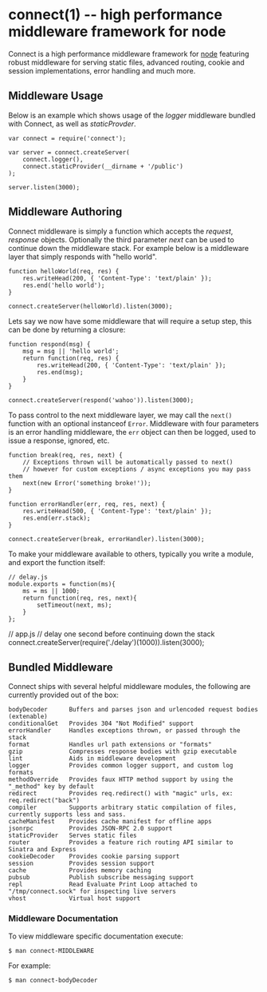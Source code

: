 connect(1) -- high performance middleware framework for node
============================================================

Connect is a high performance middleware framework for [node](http://nodejs.org) featuring
robust middleware for serving static files, advanced routing, cookie and session implementations,
error handling and much more.

## Middleware Usage

Below is an example which shows usage of the _logger_ middleware bundled with Connect, as well as _staticProvder_.

    var connect = require('connect');

    var server = connect.createServer(
		connect.logger(),
		connect.staticProvider(__dirname + '/public')
    );

    server.listen(3000);

## Middleware Authoring

Connect middleware is simply a function which accepts the _request_, _response_ objects. Optionally
the third parameter _next_ can be used to continue down the middleware stack. For example below is
a middleware layer that simply responds with "hello world".

    function helloWorld(req, res) {
	    res.writeHead(200, { 'Content-Type': 'text/plain' });
	    res.end('hello world');
    }

    connect.createServer(helloWorld).listen(3000);

Lets say we now have some middleware that will require a setup step, this can be done by returning a closure:

    function respond(msg) {
	    msg = msg || 'hello world';
	    return function(req, res) {
		    res.writeHead(200, { 'Content-Type': 'text/plain' });
		    res.end(msg);
   	    }
    }

    connect.createServer(respond('wahoo')).listen(3000);

To pass control to the next middleware layer, we may call the `next()` function with an optional instanceof `Error`.
Middleware with four parameters is an error handling middleware, the `err` object can then be logged, used to issue a response, ignored, etc.

    function break(req, res, next) {
	    // Exceptions thrown will be automatically passed to next()
	    // however for custom exceptions / async exceptions you may pass them
	    next(new Error('something broke!'));
    }

    function errorHandler(err, req, res, next) {
	    res.writeHead(500, { 'Content-Type': 'text/plain' });
	    res.end(err.stack);
    }

    connect.createServer(break, errorHandler).listen(3000);

To make your middleware available to others, typically you write a module, and export the function itself:

    // delay.js
    module.exports = function(ms){
	    ms = ms || 1000;
	    return function(req, res, next){
		    setTimeout(next, ms);
 	    } 
    };

   // app.js
   // delay one second before continuing down the stack
   connect.createServer(require('./delay')(1000)).listen(3000);

## Bundled Middleware

Connect ships with several helpful middleware modules,
the following are currently provided out of the box:

    bodyDecoder      Buffers and parses json and urlencoded request bodies (extenable)
    conditionalGet   Provides 304 "Not Modified" support
    errorHandler     Handles exceptions thrown, or passed through the stack
    format           Handles url path extensions or "formats"
    gzip             Compresses response bodies with gzip executable
    lint             Aids in middleware development
    logger           Provides common logger support, and custom log formats
    methodOverride   Provides faux HTTP method support by using the "_method" key by default 
    redirect         Provides req.redirect() with "magic" urls, ex: req.redirect("back")
    compiler         Supports arbitrary static compilation of files, currently supports less and sass.
    cacheManifest    Provides cache manifest for offline apps
    jsonrpc          Provides JSON-RPC 2.0 support
    staticProvider   Serves static files
    router           Provides a feature rich routing API similar to Sinatra and Express
    cookieDecoder    Provides cookie parsing support
    session          Provides session support
    cache            Provides memory caching
    pubsub           Publish subscribe messaging support
    repl             Read Evaluate Print Loop attached to "/tmp/connect.sock" for inspecting live servers 
    vhost            Virtual host support

### Middleware Documentation

To view middleware specific documentation execute:

    $ man connect-MIDDLEWARE

For example:

    $ man connect-bodyDecoder